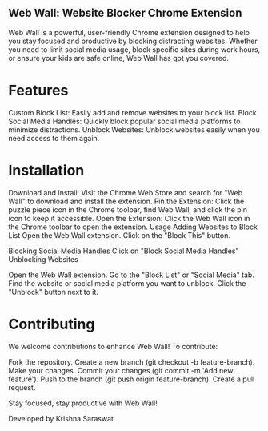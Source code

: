 ## Web Wall: Website Blocker Chrome Extension

Web Wall is a powerful, user-friendly Chrome extension designed to help you stay focused and productive by blocking distracting websites. Whether you need to limit social media usage, block specific sites during work hours, or ensure your kids are safe online, Web Wall has got you covered.

# Features
Custom Block List: Easily add and remove websites to your block list.
Block Social Media Handles: Quickly block popular social media platforms to minimize distractions.
Unblock Websites: Unblock websites easily when you need access to them again.

# Installation
Download and Install: Visit the Chrome Web Store and search for "Web Wall" to download and install the extension.
Pin the Extension: Click the puzzle piece icon in the Chrome toolbar, find Web Wall, and click the pin icon to keep it accessible.
Open the Extension: Click the Web Wall icon in the Chrome toolbar to open the extension.
Usage
Adding Websites to Block List
Open the Web Wall extension.
Click on the "Block This" button.

Blocking Social Media Handles
Click on "Block Social Media Handles"
Unblocking Websites

Open the Web Wall extension.
Go to the "Block List" or "Social Media" tab.
Find the website or social media platform you want to unblock.
Click the "Unblock" button next to it.

# Contributing
We welcome contributions to enhance Web Wall! To contribute:

Fork the repository.
Create a new branch (git checkout -b feature-branch).
Make your changes.
Commit your changes (git commit -m 'Add new feature').
Push to the branch (git push origin feature-branch).
Create a pull request.



Stay focused, stay productive with Web Wall!


Developed by Krishna Saraswat

